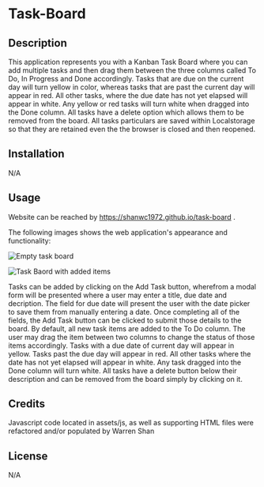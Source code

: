 # Task-Board

## Description

This application represents you with a Kanban Task Board where you can add multiple tasks and then drag them between the three columns called To Do, In Progress and Done accordingly. Tasks that are due on the current day will turn yellow in color, whereas tasks that are past the current day will appear in red. All other tasks, where the due date has not yet elapsed will appear in white. Any yellow or red tasks will turn white when dragged into the Done column. All tasks have a delete option which allows them to be removed from the board. All tasks particulars are saved within Localstorage so that they are retained even the the browser is closed and then reopened. 


## Installation

N/A

## Usage

Website can be reached by https://shanwc1972.github.io/task-board .


The following images shows the web application's appearance and functionality:

![Empty task board](https://github.com/shanwc1972/task-board/assets/166612646/24b0bd02-2a78-4751-8d50-1936198834fb)

![Task Baord with added items](https://github.com/shanwc1972/task-board/assets/166612646/b45c916e-baab-4b63-9deb-40c8ebfba756)


Tasks can be added by clicking on the Add Task button, wherefrom a modal form will be presented where a user may enter a title, due date and decription. The field for due date will present the user with the date picker to save them from manually entering a date. Once completing all of the fields, the Add Task button can be clicked to submit those details to the board. By default, all new task items are added to the To Do column. The user may drag the item between two columns to change the status of those items accordingly. Tasks with a due date of current day will appear in yellow. Tasks past the due day will appear in red. All other tasks where the date has not yet elapsed will appear in white. Any task dragged into the Done column will turn white. All tasks have a delete button below their description and can be removed from the board simply by clicking on it.


## Credits

Javascript code located in assets/js, as well as supporting HTML files were refactored and/or populated by Warren Shan

## License

N/A
